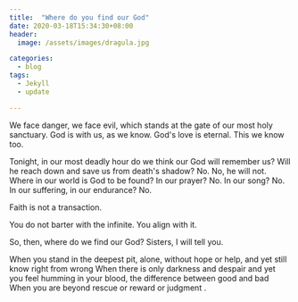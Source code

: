 ```yaml
---
title:  "Where do you find our God"
date: 2020-03-18T15:34:30+08:00
header:
  image: /assets/images/dragula.jpg

categories:
  - blog
tags:
  - Jekyll
  - update

---
```

We face danger, we face evil, which stands at the gate of our most holy sanctuary.
God is with us, as we know.
God's love is eternal.
This we know too.

Tonight, in our most deadly hour do we think our God will remember us?
Will he reach down and save us from death's shadow?
No.
No, he will not.
Where in our world is God to be found? In our prayer?
No.
In our song?
No.
In our suffering, in our endurance?
No.

Faith is not a transaction.

You do not barter with the infinite.
You align with it.

So, then, where do we find our God? Sisters, I will tell you.

When you stand in the deepest pit, alone, without hope or help, and yet still know right from wrong When there is only darkness and despair and yet you feel humming in your blood, the difference between good and bad When you are beyond rescue or reward or judgment .
